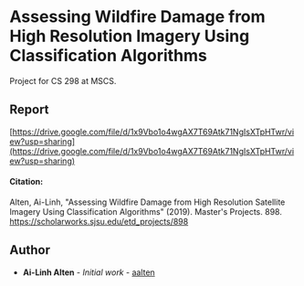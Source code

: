 # Assessing Wildfire Damage from High Resolution Imagery Using Classification Algorithms
Project for CS 298 at MSCS.

## Report
[https://drive.google.com/file/d/1x9Vbo1o4wgAX7T69Atk71NgIsXTpHTwr/view?usp=sharing](https://drive.google.com/file/d/1x9Vbo1o4wgAX7T69Atk71NgIsXTpHTwr/view?usp=sharing)

#### Citation: 
Alten, Ai-Linh, "Assessing Wildfire Damage from High Resolution Satellite Imagery Using Classification Algorithms" (2019). Master's Projects. 898.
https://scholarworks.sjsu.edu/etd_projects/898

## Author
* **Ai-Linh Alten** - *Initial work* - [aalten](https://github.com/aalten77)
